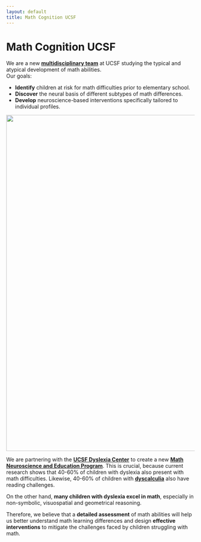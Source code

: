 ```yaml
---
layout: default
title: Math Cognition UCSF
---
```



# Math Cognition UCSF 

We are a new [**multidisciplinary team**](/team) at UCSF studying the typical and atypical development of math abilities.\
Our goals:
* **Identify** children at risk for math difficulties prior to elementary school.
* **Discover** the neural basis of different subtypes of math differences.
* **Develop** neuroscience-based interventions specifically tailored to individual profiles.

<img src="assets/math_program_fig.png" width="900" class="center">

<!--
<picture>
    <source srcset="assets/math_program.png" media="(min-width: 720px)" width="800"> 
    <img src="images/logo.png" onerror="this.style.display='none'">
</picture>

<picture>
    <source srcset="assets/math_program_fig_vertical.png" media="(max-width: 720px)" width="360">
    <img src="images/logo.png" onerror="this.style.display='none'">
</picture> -->

We are partnering with the [**UCSF Dyslexia Center**](https://dyslexia.ucsf.edu/) to create a new [**Math Neuroscience and Education Program**](/math_program). This is crucial, because current research shows that 40-60% of children with dyslexia also present with math difficulties. Likewise, 40-60% of children with [**dyscalculia**](/dyscalculia/) also have reading challenges.

On the other hand, **many children with dyslexia excel in math**, especially in non-symbolic, visuospatial and geometrical reasoning. 

Therefore, we believe that a **detailed assessment** of math abilities will help us better understand math learning differences and design **effective interventions** to mitigate the challenges faced by children struggling with math. 